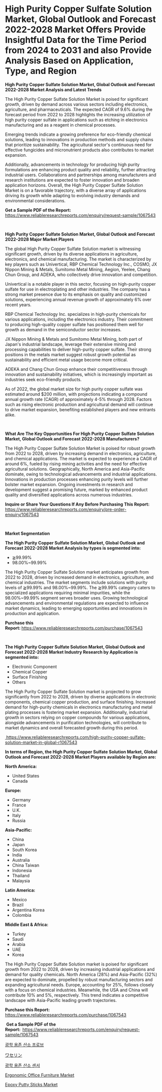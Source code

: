 <p><h1>High Purity Copper Sulfate Solution Market, Global Outlook and Forecast 2022-2028 Market Offers Provide Insightful Data for the Time Period from 2024 to 2031 and also Provide Analysis Based on Application, Type, and Region</h1></p><p><strong>High Purity Copper Sulfate Solution Market, Global Outlook and Forecast 2022-2028 Market Analysis and Latest Trends</strong></p>
<p><p>The High Purity Copper Sulfate Solution Market is poised for significant growth, driven by demand across various sectors including electronics, agriculture, and pharmaceuticals. The expected CAGR of 9.6% during the forecast period from 2022 to 2028 highlights the increasing utilization of high purity copper sulfate in applications such as etching in electronics manufacturing and as a reagent in chemical processes. </p><p>Emerging trends indicate a growing preference for eco-friendly chemical solutions, leading to innovations in production methods and supply chains that prioritize sustainability. The agricultural sector's continuous need for effective fungicides and micronutrient products also contributes to market expansion. </p><p>Additionally, advancements in technology for producing high purity formulations are enhancing product quality and reliability, further attracting industrial users. Collaborations and partnerships among manufacturers and research institutions are expected to foster innovation and broaden application horizons. Overall, the High Purity Copper Sulfate Solution Market is on a favorable trajectory, with a diverse array of applications driving its growth while adapting to evolving industry demands and environmental considerations.</p></p>
<p><strong>Get a Sample PDF of the Report:&nbsp;</strong> <a href="https://www.reliableresearchreports.com/enquiry/request-sample/1067543">https://www.reliableresearchreports.com/enquiry/request-sample/1067543</a></p>
<p>&nbsp;</p>
<p><strong>High Purity Copper Sulfate Solution Market, Global Outlook and Forecast 2022-2028 Major Market Players</strong></p>
<p><p>The global High Purity Copper Sulfate Solution market is witnessing significant growth, driven by its diverse applications in agriculture, electronics, and chemical manufacturing. The market is characterized by key players such as Univertical, RBP Chemical Technology Inc., COSMO, JX Nippon Mining & Metals, Sumitomo Metal Mining, Aegion, Yeelee, Chang Chun Group, and ADEKA, who collectively drive innovation and competition.</p><p>Univertical is a notable player in this sector, focusing on high-purity copper sulfate for use in electroplating and other industries. The company has a strong market presence due to its emphasis on quality and customized solutions, experiencing annual revenue growth of approximately 6% over recent years.</p><p>RBP Chemical Technology Inc. specializes in high-purity chemicals for various applications, including the electronics industry. Their commitment to producing high-quality copper sulfate has positioned them well for growth as demand in the semiconductor sector increases.</p><p>JX Nippon Mining & Metals and Sumitomo Metal Mining, both part of Japan's industrial landscape, leverage their extensive mining and processing capabilities to deliver high-purity copper sulfate. Their strong positions in the metals market suggest robust growth potential as sustainability and efficient metal usage become more critical.</p><p>ADEKA and Chang Chun Group enhance their competitiveness through innovation and sustainability initiatives, which is increasingly important as industries seek eco-friendly products.</p><p>As of 2022, the global market size for high purity copper sulfate was estimated around $200 million, with projections indicating a compound annual growth rate (CAGR) of approximately 4-5% through 2028. Factors such as rising electronic production and agricultural demand will continue to drive market expansion, benefiting established players and new entrants alike.</p></p>
<p>&nbsp;</p>
<p><strong>What Are The Key Opportunities For High Purity Copper Sulfate Solution Market, Global Outlook and Forecast 2022-2028 Manufacturers?</strong></p>
<p><p>The High Purity Copper Sulfate Solution Market is poised for robust growth from 2022 to 2028, driven by increasing demand in electronics, agriculture, and chemical applications. The market is expected to experience a CAGR of around 6%, fueled by rising mining activities and the need for effective agricultural solutions. Geographically, North America and Asia-Pacific dominate, owing to technological advancements and industrial applications. Innovations in production processes enhancing purity levels will further bolster market expansion. Ongoing investments in research and development suggest a promising future, marked by enhanced product quality and diversified applications across numerous industries.</p></p>
<p><strong>Inquire or Share Your Questions If Any Before Purchasing This Report:</strong> <a href="https://www.reliableresearchreports.com/enquiry/pre-order-enquiry/1067543">https://www.reliableresearchreports.com/enquiry/pre-order-enquiry/1067543</a></p>
<p>&nbsp;</p>
<p><strong>Market Segmentation</strong></p>
<p><strong>The High Purity Copper Sulfate Solution Market, Global Outlook and Forecast 2022-2028 Market Analysis by types is segmented into:</strong></p>
<p><ul><li>≧99.99%</li><li>98.00%~99.99%</li></ul></p>
<p><p>The High Purity Copper Sulfate Solution market anticipates growth from 2022 to 2028, driven by increased demand in electronics, agriculture, and chemical industries. The market segments include solutions with purity levels of ≧99.99% and 98.00%~99.99%. The ≧99.99% category caters to specialized applications requiring minimal impurities, while the 98.00%~99.99% segment serves broader uses. Growing technological advancements and environmental regulations are expected to influence market dynamics, leading to emerging opportunities and innovations in production and application.</p></p>
<p><strong>Purchase this Report:&nbsp;</strong><a href="https://www.reliableresearchreports.com/purchase/1067543">https://www.reliableresearchreports.com/purchase/1067543</a></p>
<p>&nbsp;</p>
<p><strong>The High Purity Copper Sulfate Solution Market, Global Outlook and Forecast 2022-2028 Market Industry Research by Application is segmented into:</strong></p>
<p><ul><li>Electronic Component</li><li>Chemical Copper</li><li>Surface Finishing</li><li>Others</li></ul></p>
<p><p>The High Purity Copper Sulfate Solution market is projected to grow significantly from 2022 to 2028, driven by diverse applications in electronic components, chemical copper production, and surface finishing. Increased demand for high-purity chemicals in electronics manufacturing and metal plating processes is fostering market expansion. Additionally, industrial growth in sectors relying on copper compounds for various applications, alongside advancements in purification technologies, will contribute to market dynamics and overall forecasted growth during this period.</p></p>
<p><a href="https://www.reliableresearchreports.com/high-purity-copper-sulfate-solution-market-in-global-r1067543">&nbsp;https://www.reliableresearchreports.com/high-purity-copper-sulfate-solution-market-in-global-r1067543</a></p>
<p><strong>In terms of Region, the High Purity Copper Sulfate Solution Market, Global Outlook and Forecast 2022-2028 Market Players available by Region are:</strong></p>
<p>
    <p> <strong> North America: </strong>
        <ul>
            <li>United States</li>
            <li>Canada</li>
        </ul>
        </p> 
    <p> <strong> Europe: </strong>
        <ul>
            <li>Germany</li>
            <li>France</li>
            <li>U.K.</li>
            <li>Italy</li>
            <li>Russia</li>
        </ul>
        </p> 
    <p> <strong> Asia-Pacific: </strong>
        <ul>
            <li>China</li>
            <li>Japan</li>
            <li>South Korea</li>
            <li>India</li>
            <li>Australia</li>
            <li>China Taiwan</li>
            <li>Indonesia</li>
            <li>Thailand</li>
            <li>Malaysia</li>
        </ul>
        </p> 
    <p> <strong> Latin America: </strong>
        <ul>
            <li>Mexico</li>
            <li>Brazil</li>
            <li>Argentina Korea</li>
            <li>Colombia</li>
        </ul>
        </p> 
    <p> <strong> Middle East & Africa: </strong>
        <ul>
            <li>Turkey</li>
            <li>Saudi</li>
            <li>Arabia</li>
            <li>UAE</li>
            <li>Korea</li>
        </ul>
    </p>
    </p>
<p><p>The High Purity Copper Sulfate Solution market is poised for significant growth from 2022 to 2028, driven by increasing industrial applications and demand for quality chemicals. North America (28%) and Asia-Pacific (32%) are expected to dominate, propelled by robust manufacturing sectors and expanding agricultural needs. Europe, accounting for 25%, follows closely with a focus on chemical industries. Meanwhile, the USA and China will contribute 10% and 5%, respectively. This trend indicates a competitive landscape with Asia-Pacific leading growth trajectories.</p></p>
<p><strong>Purchase this Report: </strong><a href="https://www.reliableresearchreports.com/purchase/1067543">https://www.reliableresearchreports.com/purchase/1067543</a></p>
<p>&nbsp;<strong>Get a Sample PDF of the Report:&nbsp;&nbsp;</strong><a href="https://www.reliableresearchreports.com/enquiry/request-sample/1067543">https://www.reliableresearchreports.com/enquiry/request-sample/1067543</a></p>
<p><strong></strong></p>
<p><p><a href="https://medium.com/@carlosdytouglas8907667/%EC%8B%9C%EC%9E%A5-%EC%98%88%EC%B8%A1-%EB%B3%80%ED%99%94-%EA%B8%80%EB%A1%9C%EB%B2%8C-%EA%B4%91%ED%95%99-%EC%9A%A9%EC%A1%B4-%EC%82%B0%EC%86%8C-%ED%94%84%EB%A1%9C%EB%B8%8C-%EC%8B%9C%EC%9E%A5-%EC%97%AD%ED%95%99-%EB%B0%8F-%EB%AF%B8%EB%9E%98-%EB%8F%99%ED%96%A5-2024-2031-ac0df5cda424">광학 용존 산소 프로브</a></p><p><a href="https://medium.com/@jessicagtk0/%E7%9F%B3%E6%B2%B9%E3%82%BC%E3%83%AA%E3%83%BC%E5%B8%82%E5%A0%B4%E5%88%86%E6%9E%90%E3%83%AC%E3%83%9D%E3%83%BC%E3%83%88-2024%E5%B9%B4%E3%81%8B%E3%82%892031%E5%B9%B4%E3%81%BE%E3%81%A7%E3%81%AE%E5%9C%B0%E5%9F%9F%E5%88%A5-%E3%82%BF%E3%82%A4%E3%83%97-%E5%8C%BB%E7%99%82%E7%94%A8-%E5%8C%96%E7%B2%A7%E5%93%81%E7%94%A8-%E7%94%A3%E6%A5%AD%E7%94%A8-%E5%8F%8A%E3%81%B3%E7%94%A8%E9%80%94-%E5%8C%BB%E8%96%AC%E5%93%81-%E5%8C%96%E7%B2%A7%E5%93%81-%E5%80%8B%E4%BA%BA%E7%94%A8%E5%93%81-%E9%85%8D%E9%80%81-%E9%9D%A9%E8%A3%BD%E5%93%81-%E9%80%9A%E4%BF%A1-%E3%81%9D%E3%81%AE%E4%BB%96-%E3%81%AB%E9%96%A2%E3%81%99%E3%82%8B%E3%82%B0%E3%83%AD%E3%83%BC%E3%83%90%E3%83%AB%E3%81%AA%E6%B4%9E%E5%AF%9F-da8cdd99a596">ワセリン</a></p><p><a href="https://medium.com/@carlosdytouglas8907667/%EA%B4%91%ED%95%99-%EC%9A%A9%EC%A1%B4-%EC%82%B0%EC%86%8C-%EC%84%BC%EC%84%9C-%EC%8B%9C%EC%9E%A5-%EC%A0%90%EC%9C%A0%EC%9C%A8-%EA%B7%9C%EB%AA%A8-%EB%8F%99%ED%96%A5-%EC%82%B0%EC%97%85-%EB%B6%84%EC%84%9D-%EB%B3%B4%EA%B3%A0%EC%84%9C-%EC%9A%A9%EB%8F%84%EB%B3%84-%EC%82%B0%EC%97%85%EC%9A%A9-%EC%8B%A4%ED%97%98%EC%8B%A4%EC%9A%A9-%EA%B8%B0%ED%83%80-%EC%9C%A0%ED%98%95%EB%B3%84-2%EC%84%A0-3%EC%84%A0-4%EC%84%A0-%EB%B0%8F-2024-2031%EB%85%84-%EC%98%88%EC%B8%A1-252644a8ceec">광학 용존 산소 센서</a></p><p><a href="https://issuu.com/reportprime-2/docs/ergonomic-office-furniture-market-s_5f3dada9608514">Ergonomic Office Furniture Market</a></p><p><a href="https://www.linkedin.com/pulse/epoxy-putty-sticks-market-forecasts-trends-impact-analysis-2024-opu1f?trackingId=r0byPHWEQdebDwF5ze9pUw%3D%3D">Epoxy Putty Sticks Market</a></p></p>